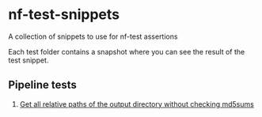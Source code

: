 # nf-test-snippets
A collection of snippets to use for nf-test assertions

Each test folder contains a snapshot where you can see the result of the test snippet.

## Pipeline tests

1. [Get all relative paths of the output directory without checking md5sums](tests/pipeline/relative_paths_outdir/main.nf.test)
